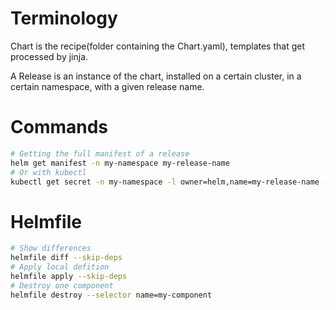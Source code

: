 # Terminology
Chart is the recipe(folder containing the Chart.yaml), templates that get
processed by jinja.

A Release is an instance of the chart, installed on a certain cluster, in a
certain namespace, with a given release name.

# Commands
```sh
# Getting the full manifest of a release
helm get manifest -n my-namespace my-release-name
# Or with kubectl
kubectl get secret -n my-namespace -l owner=helm,name=my-release-name -o yaml | yq -r .items[0].data.release | base64 -d | base64 -d | gunzip -c | jq '.manifest' -r
```

# Helmfile

```sh
# Show differences
helmfile diff --skip-deps
# Apply local defition
helmfile apply --skip-deps
# Destroy one component
helmfile destroy --selector name=my-component
```
